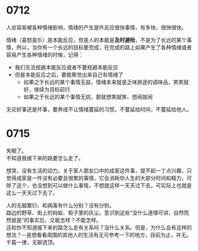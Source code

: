 # 0712
人总容易被各种情绪影响，情绪的产生是件反应很快事情，有多快，很快很快。

情绪（喜怒哀乐）是本能反应，但是人的本能是**及时避险**，不是为了长远的某个事情，所以，当你有一个长远的目标要完成，在完成的路上如果产生了各种情绪或者容易产生各种情绪的时候，记得：
- 我们无法规避本能反应或者不要规避本能反应
- 但是本能反应之后，要能察觉出来自己有情绪了
    - 如果之于长远的某个事情无益，情绪本来就是乏味旅途的调味品，笑笑就好，继续为目标前行
    - 如果之于长远的某个事情无妨，那就想笑就笑、想闹就闹

无论好事还是坏事，要养成不让情绪蔓延的习惯，不蔓延给时间，不蔓延给他人。

# 0715
失眠了。</br>
不知道我接下来的路要怎么走了。</br>

想哭，没有生活的动力，关于家人朋友口中的成家这件事，提不起一丁点兴趣，只觉得成家是一件没有必要且很累的事情，它会消耗你人生的大部分时间和精力，可除了这个，也没想到可以做什么事情，不想就这样一天天过下去，可实际上也就是这么一天天过下去了。</br>

人的无脑繁衍，和病毒有什么分别？没有分别。</br>
路边的野草、街上的蚂蚁、柜子里的灰尘。意识到这些“没什么道理可讲，自然而然就是”的事实后，又能怎样？不能怎样。</br>
这和你不知道接下来的路怎么走有关系吗？没什么关系。但是，为什么会有这样的想法？--是想看看周围的其他人的生活有无可参考一下的地方，目前为止，并无。千篇一律，无聊透顶。</br>
